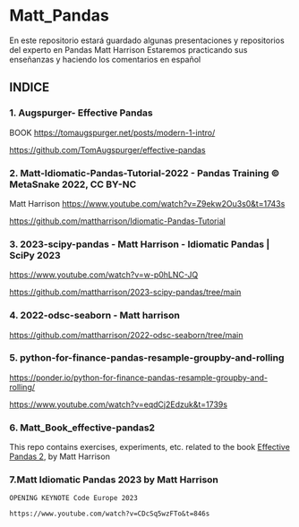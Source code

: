 # Matt_Pandas
En este repositorio estará guardado algunas presentaciones y repositorios del experto en Pandas Matt Harrison
Estaremos practicando sus enseñanzas y haciendo los comentarios en español

## INDICE
### 1. Augspurger- Effective Pandas 

BOOK https://tomaugspurger.net/posts/modern-1-intro/

https://github.com/TomAugspurger/effective-pandas

### 2. Matt-Idiomatic-Pandas-Tutorial-2022 - Pandas Training © MetaSnake 2022, CC BY-NC
Matt Harrison
https://www.youtube.com/watch?v=Z9ekw2Ou3s0&t=1743s

https://github.com/mattharrison/Idiomatic-Pandas-Tutorial

### 3. 2023-scipy-pandas - Matt Harrison - Idiomatic Pandas | SciPy 2023

https://www.youtube.com/watch?v=w-p0hLNC-JQ

https://github.com/mattharrison/2023-scipy-pandas/tree/main



### 4. 2022-odsc-seaborn - Matt harrison

https://github.com/mattharrison/2022-odsc-seaborn/tree/main


### 5. python-for-finance-pandas-resample-groupby-and-rolling

https://ponder.io/python-for-finance-pandas-resample-groupby-and-rolling/

https://www.youtube.com/watch?v=eqdCj2Edzuk&t=1739s

### 6. Matt_Book_effective-pandas2
This repo contains exercises, experiments, etc. related to the book [Effective Pandas 2](https://store.metasnake.com/effective-pandas-book), by Matt Harrison

### 7.Matt Idiomatic Pandas 2023  by Matt Harrison

    OPENING KEYNOTE Code Europe 2023
   
    https://www.youtube.com/watch?v=CDcSq5wzFTo&t=846s
